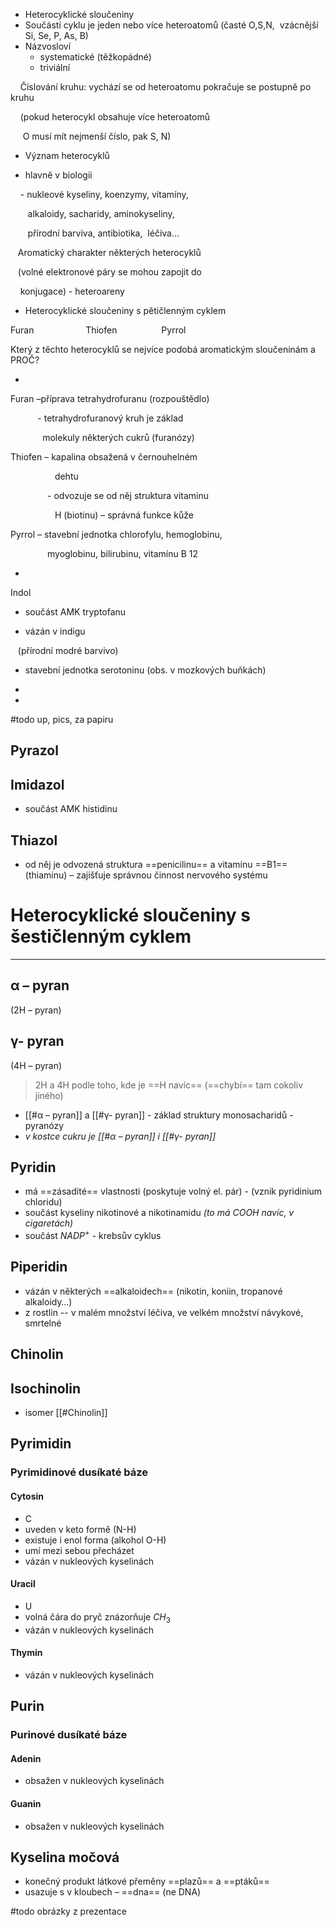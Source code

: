 - Heterocyklické sloučeniny
- Součástí cyklu je jeden nebo více heteroatomů (časté O,S,N,  vzácnější Si, Se, P, As, B)
- Názvosloví
	- systematické (těžkopádné)
	- triviální

    Číslování kruhu: vychází se od heteroatomu pokračuje se postupně po kruhu

    (pokud heterocykl obsahuje více heteroatomů

     O musí mít nejmenší číslo, pak S, N)

- Význam heterocyklů

- hlavně v biologii

    - nukleové kyseliny, koenzymy, vitamíny,

       alkaloidy, sacharidy, aminokyseliny,

       přírodní barviva, antibiotika,  léčiva…

   Aromatický charakter některých heterocyklů

   (volné elektronové páry se mohou zapojit do

    konjugace) - heteroareny

- Heterocyklické sloučeniny s pětičlenným cyklem

Furan                     Thiofen                  Pyrrol

Který z těchto heterocyklů se nejvíce podobá aromatickým sloučeninám a PROČ?

- 

Furan –příprava tetrahydrofuranu (rozpouštědlo)

           - tetrahydrofuranový kruh je základ      

             molekuly některých cukrů (furanózy)

Thiofen – kapalina obsažená v černouhelném

                  dehtu

               - odvozuje se od něj struktura vitaminu               

                  H (biotinu) – správná funkce kůže

Pyrrol – stavební jednotka chlorofylu, hemoglobinu,

               myoglobinu, bilirubinu, vitamínu B 12

- 

Indol

- součást AMK tryptofanu

- vázán v indigu

   (přírodní modré barvivo)

- stavební jednotka serotoninu (obs. v mozkových buňkách)

- 

- 
#todo up, pics, za papiru
## Pyrazol
## Imidazol
- součást AMK histidinu                                        

## Thiazol
- od něj je odvozená struktura ==penicilinu== a vitamínu ==B1== (thiaminu) – zajišťuje správnou činnost nervového systému
 

# Heterocyklické sloučeniny s šestičlenným cyklem
---
## α – pyran
(2H – pyran)
## γ- pyran
(4H – pyran)

>2H a 4H podle toho, kde je ==H navíc== (==chybí== tam cokoliv jiného)

- [[#α – pyran]] a [[#γ- pyran]] - základ struktury monosacharidů - pyranózy
- _v kostce cukru je [[#α – pyran]] i [[#γ- pyran]]_

## Pyridin
- má ==zásadité== vlastnosti (poskytuje volný el. pár) - (vznik pyridinium chloridu)
- součást kyseliny nikotinové a nikotinamidu _(to má COOH navíc, v cigaretách)_
- součást  $NADP^+$ - krebsův cyklus

## Piperidin
- vázán v některých ==alkaloidech== (nikotin, koniin, tropanové alkaloidy…)
- z rostlin
-- v malém množství léčiva, ve velkém množství návykové, smrtelné

## Chinolin

## Isochinolin
- isomer [[#Chinolin]]

## Pyrimidin
### Pyrimidinové dusíkaté báze

#### Cytosin
- C
- uveden v keto formě (N-H)
- existuje i enol forma (alkohol O-H)
- umí mezi sebou přecházet
- vázán v nukleových kyselinách
#### Uracil
- U
- volná čára do pryč znázorňuje  $CH_3$ 
- vázán v nukleových kyselinách
#### Thymin   
- vázán v nukleových kyselinách

## Purin
### Purinové dusíkaté báze
#### Adenin
- obsažen v nukleových kyselinách
#### Guanin
- obsažen v nukleových kyselinách

## Kyselina močová
- konečný produkt látkové přeměny ==plazů== a ==ptáků==
- usazuje s v kloubech – ==dna== (ne DNA) 

#todo obrázky z prezentace